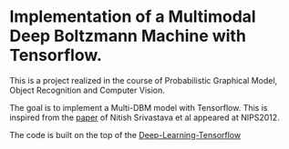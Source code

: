 # Implementation of a Multimodal Deep Boltzmann Machine with Tensorflow. 
This is a project realized in the course of Probabilistic Graphical Model, Object Recognition and Computer Vision. 

The goal is to implement a Multi-DBM model with Tensorflow. This is inspired from the [paper]( http://papers.nips.cc/paper/4683-multimodal-learning-with-deep-boltzmann-machines.pdf) of Nitish Srivastava et al appeared at NIPS2012. 



The code is built on the top of the [Deep-Learning-Tensorflow](https://github.com/blackecho/Deep-Learning-TensorFlow) 

